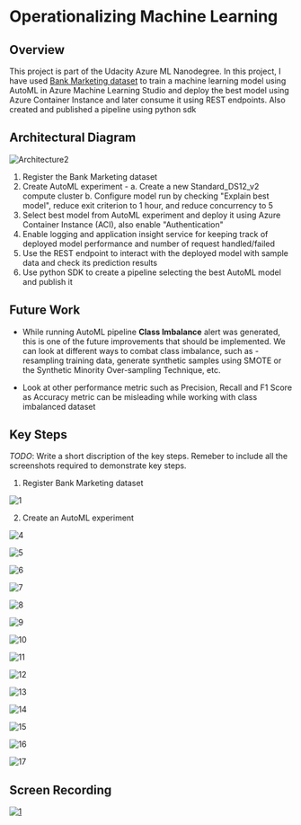 # Operationalizing Machine Learning

## Overview
This project is part of the Udacity Azure ML Nanodegree.
In this project, I have used [Bank Marketing dataset](https://automlsamplenotebookdata.blob.core.windows.net/automl-sample-notebook-data/bankmarketing_train.csv) to train a machine learning model using AutoML in Azure Machine Learning Studio and deploy the best model using Azure Container Instance and later consume it using REST endpoints. Also created and published a pipeline using python sdk

## Architectural Diagram

![Architecture2](https://user-images.githubusercontent.com/6285945/104144863-fe5ea400-53ea-11eb-9844-a2becbb5d837.JPG)


1. Register the Bank Marketing dataset
2. Create AutoML experiment -
   a. Create a new Standard_DS12_v2 compute cluster
   b. Configure model run by checking "Explain best model", reduce exit criterion to 1 hour, and reduce concurrency to 5
3. Select best model from AutoML experiment and deploy it using Azure Container Instance (ACI), also enable "Authentication"
4. Enable logging and application insight service for keeping track of deployed model performance and number of request handled/failed
5. Use the REST endpoint to interact with the deployed model with sample data and check its prediction results
6. Use python SDK to create a pipeline selecting the best AutoML model and publish it

## Future Work

* While running AutoML pipeline **Class Imbalance** alert was generated, this is one of the future improvements that should be implemented. We can look at different ways to combat class imbalance, such as - resampling training data, generate synthetic samples using SMOTE or the Synthetic Minority Over-sampling Technique, etc.

* Look at other performance metric such as Precision, Recall and F1 Score as Accuracy metric can be misleading while working with class imbalanced dataset 

## Key Steps
*TODO*: Write a short discription of the key steps. Remeber to include all the screenshots required to demonstrate key steps. 

1. Register Bank Marketing dataset

![1](https://user-images.githubusercontent.com/6285945/104132692-ff6ce280-53a4-11eb-9ce4-94f9d7b0aef9.png)

2. Create an AutoML experiment

![4](https://user-images.githubusercontent.com/6285945/104132695-04ca2d00-53a5-11eb-8be3-a8ea8a7609e7.png)

![5](https://user-images.githubusercontent.com/6285945/104132699-07c51d80-53a5-11eb-8807-e553c9bdea58.png)

![6](https://user-images.githubusercontent.com/6285945/104132700-0ac00e00-53a5-11eb-8a5e-b77afce851de.png)

![7](https://user-images.githubusercontent.com/6285945/104132702-0d226800-53a5-11eb-8b4f-df5db497d03e.png)

![8](https://user-images.githubusercontent.com/6285945/104132705-0f84c200-53a5-11eb-815f-0ca5292a83ef.png)

![9](https://user-images.githubusercontent.com/6285945/104132706-127fb280-53a5-11eb-9ca8-d42e06a7aa3e.png)

![10](https://user-images.githubusercontent.com/6285945/104132709-157aa300-53a5-11eb-8a1e-adf4f2286cf0.png)

![11](https://user-images.githubusercontent.com/6285945/104132712-18759380-53a5-11eb-8770-0565e6677245.png)

![12](https://user-images.githubusercontent.com/6285945/104132716-1ad7ed80-53a5-11eb-8abd-a172ffc5d3ff.png)

![13](https://user-images.githubusercontent.com/6285945/104132717-1e6b7480-53a5-11eb-9b80-3c3e802febf4.png)

![14](https://user-images.githubusercontent.com/6285945/104132718-21666500-53a5-11eb-91e1-0dab41272370.png)

![15](https://user-images.githubusercontent.com/6285945/104132720-24615580-53a5-11eb-8725-1cf862efddaf.png)

![16](https://user-images.githubusercontent.com/6285945/104132722-26c3af80-53a5-11eb-8878-bb1234368f3a.png)

![17](https://user-images.githubusercontent.com/6285945/104132725-29bea000-53a5-11eb-9071-bfe2c5db722d.png)




## Screen Recording
[![1](https://user-images.githubusercontent.com/6285945/104132692-ff6ce280-53a4-11eb-9ce4-94f9d7b0aef9.png)](https://youtu.be/GuhpixjSE54)

